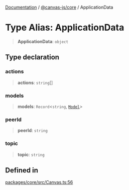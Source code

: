 [Documentation](../../../packages.md) / [@canvas-js/core](../index.md) / ApplicationData

# Type Alias: ApplicationData

> **ApplicationData**: `object`

## Type declaration

### actions

> **actions**: `string`[]

### models

> **models**: `Record`\<`string`, [`Model`](Model.md)\>

### peerId

> **peerId**: `string`

### topic

> **topic**: `string`

## Defined in

[packages/core/src/Canvas.ts:56](https://github.com/canvasxyz/canvas/blob/62d177fb446565afa753f83091e84331fbd47245/packages/core/src/Canvas.ts#L56)

